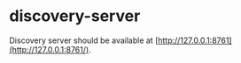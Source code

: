 # discovery-server
Discovery server should be available at [http://127.0.0.1:8761](http://127.0.0.1:8761/).